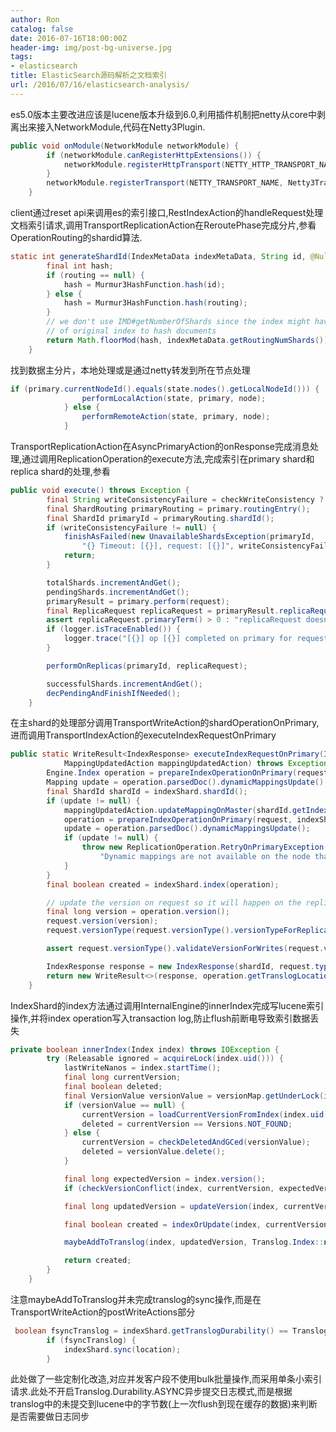 ```yaml
---
author: Ron
catalog: false
date: 2016-07-16T18:00:00Z
header-img: img/post-bg-universe.jpg
tags:
- elasticsearch
title: ElasticSearch源码解析之文档索引
url: /2016/07/16/elasticsearch-analysis/
---
```


es5.0版本主要改进应该是lucene版本升级到6.0,利用插件机制把netty从core中剥离出来接入NetworkModule,代码在Netty3Plugin.

``` java
public void onModule(NetworkModule networkModule) {
        if (networkModule.canRegisterHttpExtensions()) {
            networkModule.registerHttpTransport(NETTY_HTTP_TRANSPORT_NAME, Netty3HttpServerTransport.class);
        }
        networkModule.registerTransport(NETTY_TRANSPORT_NAME, Netty3Transport.class);
    }
```    


client通过reset api来调用es的索引接口,RestIndexAction的handleRequest处理文档索引请求,调用TransportReplicationAction在ReroutePhase完成分片,参看OperationRouting的shardid算法.

``` java
static int generateShardId(IndexMetaData indexMetaData, String id, @Nullable String routing) {
        final int hash;
        if (routing == null) {
            hash = Murmur3HashFunction.hash(id);
        } else {
            hash = Murmur3HashFunction.hash(routing);
        }
        // we don't use IMD#getNumberOfShards since the index might have been shrunk such that we need to use the size
        // of original index to hash documents
        return Math.floorMod(hash, indexMetaData.getRoutingNumShards()) / indexMetaData.getRoutingFactor();
    }
``` 
找到数据主分片，本地处理或是通过netty转发到所在节点处理

``` java
if (primary.currentNodeId().equals(state.nodes().getLocalNodeId())) {
                performLocalAction(state, primary, node);
            } else {
                performRemoteAction(state, primary, node);
            }
``` 


TransportReplicationAction在AsyncPrimaryAction的onResponse完成消息处理,通过调用ReplicationOperation的execute方法,完成索引在primary shard和replica shard的处理,参看

```java
public void execute() throws Exception {
        final String writeConsistencyFailure = checkWriteConsistency ? checkWriteConsistency() : null;
        final ShardRouting primaryRouting = primary.routingEntry();
        final ShardId primaryId = primaryRouting.shardId();
        if (writeConsistencyFailure != null) {
            finishAsFailed(new UnavailableShardsException(primaryId,
                "{} Timeout: [{}], request: [{}]", writeConsistencyFailure, request.timeout(), request));
            return;
        }

        totalShards.incrementAndGet();
        pendingShards.incrementAndGet();
        primaryResult = primary.perform(request);
        final ReplicaRequest replicaRequest = primaryResult.replicaRequest();
        assert replicaRequest.primaryTerm() > 0 : "replicaRequest doesn't have a primary term";
        if (logger.isTraceEnabled()) {
            logger.trace("[{}] op [{}] completed on primary for request [{}]", primaryId, opType, request);
        }

        performOnReplicas(primaryId, replicaRequest);

        successfulShards.incrementAndGet();
        decPendingAndFinishIfNeeded();
    }
``` 

在主shard的处理部分调用TransportWriteAction的shardOperationOnPrimary,进而调用TransportIndexAction的executeIndexRequestOnPrimary

``` java
public static WriteResult<IndexResponse> executeIndexRequestOnPrimary(IndexRequest request, IndexShard indexShard,
            MappingUpdatedAction mappingUpdatedAction) throws Exception {
        Engine.Index operation = prepareIndexOperationOnPrimary(request, indexShard);
        Mapping update = operation.parsedDoc().dynamicMappingsUpdate();
        final ShardId shardId = indexShard.shardId();
        if (update != null) {
            mappingUpdatedAction.updateMappingOnMaster(shardId.getIndex(), request.type(), update);
            operation = prepareIndexOperationOnPrimary(request, indexShard);
            update = operation.parsedDoc().dynamicMappingsUpdate();
            if (update != null) {
                throw new ReplicationOperation.RetryOnPrimaryException(shardId,
                    "Dynamic mappings are not available on the node that holds the primary yet");
            }
        }
        final boolean created = indexShard.index(operation);

        // update the version on request so it will happen on the replicas
        final long version = operation.version();
        request.version(version);
        request.versionType(request.versionType().versionTypeForReplicationAndRecovery());

        assert request.versionType().validateVersionForWrites(request.version());

        IndexResponse response = new IndexResponse(shardId, request.type(), request.id(), request.version(), created);
        return new WriteResult<>(response, operation.getTranslogLocation());
    }
``` 

IndexShard的index方法通过调用InternalEngine的innerIndex完成写lucene索引操作,并将index operation写入transaction log,防止flush前断电导致索引数据丢失

``` java
private boolean innerIndex(Index index) throws IOException {
        try (Releasable ignored = acquireLock(index.uid())) {
            lastWriteNanos = index.startTime();
            final long currentVersion;
            final boolean deleted;
            final VersionValue versionValue = versionMap.getUnderLock(index.uid());
            if (versionValue == null) {
                currentVersion = loadCurrentVersionFromIndex(index.uid());
                deleted = currentVersion == Versions.NOT_FOUND;
            } else {
                currentVersion = checkDeletedAndGCed(versionValue);
                deleted = versionValue.delete();
            }

            final long expectedVersion = index.version();
            if (checkVersionConflict(index, currentVersion, expectedVersion, deleted)) return false;

            final long updatedVersion = updateVersion(index, currentVersion, expectedVersion);

            final boolean created = indexOrUpdate(index, currentVersion, versionValue);

            maybeAddToTranslog(index, updatedVersion, Translog.Index::new, NEW_VERSION_VALUE);

            return created;
        }
    }
``` 

注意maybeAddToTranslog并未完成translog的sync操作,而是在TransportWriteAction的postWriteActions部分

``` java
 boolean fsyncTranslog = indexShard.getTranslogDurability() == Translog.Durability.REQUEST && location != null && indexShard.getTranslog().sizeInBytes()>=indexShard.indexSettings().getFlushThresholdSize().getBytes();
        if (fsyncTranslog) {
            indexShard.sync(location);
        }
```         
此处做了一些定制化改造,对应并发客户段不使用bulk批量操作,而采用单条小索引请求.此处不开启Translog.Durability.ASYNC异步提交日志模式,而是根据translog中的未提交到lucene中的字节数(上一次flush到现在缓存的数据)来判断是否需要做日志同步